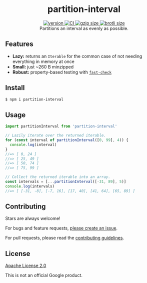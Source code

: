 <h1 align="center">
  partition-interval
</h1>

<div align="center">
  <a href="https://npmjs.org/package/partition-interval">
    <img src="https://badgen.now.sh/npm/v/partition-interval" alt="version" />
  </a>
  <a href="https://github.com/TomerAberbach/partition-interval/actions">
    <img src="https://github.com/TomerAberbach/partition-interval/workflows/CI/badge.svg" alt="CI" />
  </a>
  <a href="https://unpkg.com/partition-interval/dist/index.js">
    <img src="https://deno.bundlejs.com/?q=partition-interval&badge" alt="gzip size" />
  </a>
  <a href="https://unpkg.com/partition-interval/dist/index.js">
    <img src="https://deno.bundlejs.com/?q=partition-interval&config={%22compression%22:{%22type%22:%22brotli%22}}&badge" alt="brotli size" />
  </a>
</div>

<div align="center">
  Partitions an interval as evenly as possible.
</div>

## Features

- **Lazy:** returns an `Iterable` for the common case of not needing everything
  in memory at once
- **Small:** just ~260 B minzipped
- **Robust:** property-based testing with
  [`fast-check`](https://github.com/dubzzz/fast-check)

## Install

```sh
$ npm i partition-interval
```

## Usage

```js
import partitionInterval from 'partition-interval'

// Lazily iterate over the returned iterable.
for (const interval of partitionInterval([0, 99], 4)) {
  console.log(interval)
}
//=> [ 0, 24 ]
//=> [ 25, 49 ]
//=> [ 50, 74 ]
//=> [ 75, 99 ]

// Collect the returned iterable into an array.
const intervals = [...partitionInterval([-31, 89], 5)]
console.log(intervals)
//=> [ [-31, -8], [-7, 16], [17, 40], [41, 64], [65, 89] ]
```

## Contributing

Stars are always welcome!

For bugs and feature requests,
[please create an issue](https://github.com/TomerAberbach/partition-interval/issues/new).

For pull requests, please read the
[contributing guidelines](https://github.com/TomerAberbach/partition-interval/blob/main/contributing.md).

## License

[Apache License 2.0](https://github.com/TomerAberbach/partition-interval/blob/main/license)

This is not an official Google product.
